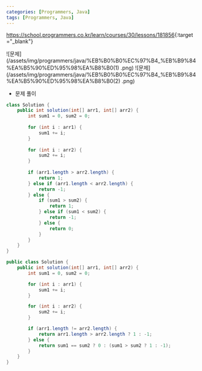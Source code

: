 ```yaml
---
categories: [Programmers, Java]
tags: [Programmers, Java] 
---
```


<https://school.programmers.co.kr/learn/courses/30/lessons/181856>{:target="_blank"}

![문제](/assets/img/programmers/java/%EB%B0%B0%EC%97%B4_%EB%B9%84%EA%B5%90%ED%95%98%EA%B8%B0(1)
.png)
![문제](/assets/img/programmers/java/%EB%B0%B0%EC%97%B4_%EB%B9%84%EA%B5%90%ED%95%98%EA%B8%B0(2)
.png)

- 문제 풀이

```java
class Solution {
    public int solution(int[] arr1, int[] arr2) {
        int sum1 = 0, sum2 = 0;
        
        for (int i : arr1) {
            sum1 += i;
        }
        
        for (int i : arr2) {
            sum2 += i;
        }
        
        if (arr1.length > arr2.length) {
            return 1;
        } else if (arr1.length < arr2.length) {
            return -1;
        } else {
            if (sum1 > sum2) {
                return 1; 
            } else if (sum1 < sum2) {
                return -1;
            } else {
                return 0;
            }
        }
    }
}
```

```java
public class Solution {
    public int solution(int[] arr1, int[] arr2) {
        int sum1 = 0, sum2 = 0;

        for (int i : arr1) {
            sum1 += i;
        }

        for (int i : arr2) {
            sum2 += i;
        }

        if (arr1.length != arr2.length) {
            return arr1.length > arr2.length ? 1 : -1;
        } else {
            return sum1 == sum2 ? 0 : (sum1 > sum2 ? 1 : -1);
        }
    }
}
```